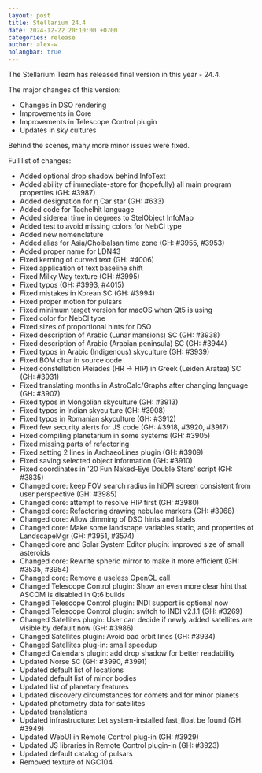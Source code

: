 ```yaml
---
layout: post
title: Stellarium 24.4
date: 2024-12-22 20:10:00 +0700
categories: release
author: alex-w
nolangbar: true
---
```

The Stellarium Team has released final version in this year - 24.4.

The major changes of this version:
- Changes in DSO rendering
- Improvements in Core
- Improvements in Telescope Control plugin
- Updates in sky cultures

Behind the scenes, many more minor issues were fixed.

Full list of changes:
- Added optional drop shadow behind InfoText
- Added ability of immediate-store for (hopefully) all main program properties (GH: #3987)
- Added designation for η Car star (GH: #633)
- Added code for Tachelhit language
- Added sidereal time in degrees to StelObject InfoMap
- Added test to avoid missing colors for NebCl type
- Added new nomenclature
- Added alias for Asia/Choibalsan time zone (GH: #3955, #3953)
- Added proper name for LDN43
- Fixed kerning of curved text (GH: #4006)
- Fixed application of text baseline shift
- Fixed Milky Way texture (GH: #3995)
- Fixed typos (GH: #3993, #4015)
- Fixed mistakes in Korean SC (GH: #3994)
- Fixed proper motion for pulsars
- Fixed minimum target version for macOS when Qt5 is using
- Fixed color for NebCl type
- Fixed sizes of proportional hints for DSO
- Fixed description of Arabic (Lunar mansions) SC (GH: #3938)
- Fixed description of Arabic (Arabian peninsula) SC (GH: #3944)
- Fixed typos in Arabic (Indigenous) skyculture (GH: #3939)
- Fixed BOM char in source code
- Fixed constellation Pleiades (HR -> HIP) in Greek (Leiden Aratea) SC (GH: #3931)
- Fixed translating months in AstroCalc/Graphs after changing language (GH: #3907)
- Fixed typos in Mongolian skyculture (GH: #3913)
- Fixed typos in Indian skyculture (GH: #3908)
- Fixed typos in Romanian skyculture (GH: #3912)
- Fixed few security alerts for JS code (GH: #3918, #3920, #3917)
- Fixed compiling planetarium in some systems (GH: #3905)
- Fixed missing parts of refactoring
- Fixed setting 2 lines in ArchaeoLines plugin (GH: #3909)
- Fixed saving selected object information (GH: #3910)
- Fixed coordinates in '20 Fun Naked-Eye Double Stars' script (GH: #3835)
- Changed core: keep FOV search radius in hiDPI screen consistent from user perspective (GH: #3985)
- Changed core: attempt to resolve HIP first (GH: #3980)
- Changed core: Refactoring drawing nebulae markers (GH: #3968)
- Changed core: Allow dimming of DSO hints and labels
- Changed core: Make some landscape variables static, and properties of LandscapeMgr (GH: #3951, #3574)
- Changed core and Solar System Editor plugin: improved size of small asteroids
- Changed core: Rewrite spheric mirror to make it more efficient (GH: #3535, #3954)
- Changed core: Remove a useless OpenGL call
- Changed Telescope Control plugin: Show an even more clear hint that ASCOM is disabled in Qt6 builds
- Changed Telescope Control plugin: INDI support is optional now
- Changed Telescope Control plugin: switch to INDI v2.1.1 (GH: #3269)
- Changed Satellites plugin: User can decide if newly added satellites are visible by default now (GH: #3986)
- Changed Satellites plugin: Avoid bad orbit lines (GH: #3934)
- Changed Satellites plug-in: small speedup
- Changed Calendars plugin: add drop shadow for better readability
- Updated Norse SC (GH: #3990, #3991)
- Updated default list of locations
- Updated default list of minor bodies
- Updated list of planetary features
- Updated discovery circumstances for comets and for minor planets
- Updated photometry data for satellites
- Updated translations
- Updated infrastructure: Let system-installed fast_float be found (GH: #3949)
- Updated WebUI in Remote Control plug-in (GH: #3929)
- Updated JS libraries in Remote Control plugin-in (GH: #3923)
- Updated default catalog of pulsars
- Removed texture of NGC104 
